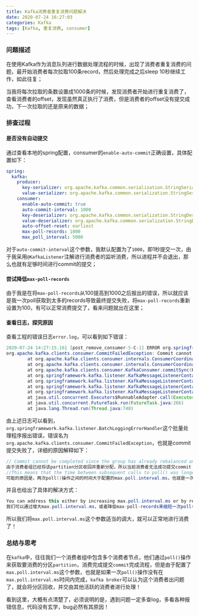 ```yaml
---
title: Kafka消费者重复消费问题解决
date: 2020-07-24 16:27:03
categories: Kafka
tags: [Kafka, 重复消费, consumer]
---
```

### 问题描述

在使用Kafka作为消息队列进行数据处理流程的时候，出现了消费者重复消费的问题，最开始消费者每次拉取100条record，然后处理完成之后sleep 10秒继续工作，如此往复；

当我将每次拉取的条数设置成1000条的时候，发现消费者开始进行重复消费了，查看消费者的offset，发现虽然真正执行了消费，但是消费者的offset没有提交成功，下一次拉取的还是原来的数据；

<!--more-->

### 排查过程

#### 是否没有自动提交

通过查看本地的spring配置，consumer的`enable-auto-commit`正确设置，具体配置如下：

``` yml
spring:
  kafka:
    producer:
      key-serializer: org.apache.kafka.common.serialization.StringSerializer
      value-serializer: org.apache.kafka.common.serialization.StringSerializer
    consumer:
      enable-auto-commit: true
      auto-commit-interval: 1000
      key-deserializer: org.apache.kafka.common.serialization.StringDeserializer
      value-deserializer: org.apache.kafka.common.serialization.StringDeserializer
      auto-offset-reset: earliest
      max-poll-records: 1000
      max_poll_interval: 5000
```

对于`auto-commit-interval`这个参数，我默认配置为了`1000`，即1秒提交一次，由于我采用`@KafkaListener`注解进行消费者的监听消费，所以进程并不会退出，那么也就有足够时间进行commit的提交；

#### 尝试降低`max-poll-records`

由于我是在将`max-poll-records`从100提高到1000之后报出的错误，所以就应该是我一次poll获取到太多的records导致最终提交失败，将`max-poll-records`重新设置为100，有可以正常消费提交了，看来问题就出在这里；

#### 查看日志，探究原因

查看工程的错误日志`error.log`，可以看到如下错误：

```java
2020-07-24 14:27:15.161 [post_remove_consumer-5-C-1] ERROR org.springframework.kafka.listener.BatchLoggingErrorHandler 254 - Error while processing:
org.apache.kafka.clients.consumer.CommitFailedException: Commit cannot be completed since the group has already rebalanced and assigned the partitions to another member. This means that the time between subsequent calls to poll() was longer than the configured max.poll.interval.ms, which typically implies that the poll loop is spending too much time message processing. You can address this either by increasing max.poll.interval.ms or by reducing the maximum size of batches returned in poll() with max.poll.records.
        at org.apache.kafka.clients.consumer.internals.ConsumerCoordinator.sendOffsetCommitRequest(ConsumerCoordinator.java:820)
        at org.apache.kafka.clients.consumer.internals.ConsumerCoordinator.commitOffsetsSync(ConsumerCoordinator.java:692)
        at org.apache.kafka.clients.consumer.KafkaConsumer.commitSync(KafkaConsumer.java:1454)
        at org.springframework.kafka.listener.KafkaMessageListenerContainer$ListenerConsumer.commitIfNecessary(KafkaMessageListenerContainer.java:1968)
        at org.springframework.kafka.listener.KafkaMessageListenerContainer$ListenerConsumer.processCommits(KafkaMessageListenerContainer.java:1791)
        at org.springframework.kafka.listener.KafkaMessageListenerContainer$ListenerConsumer.pollAndInvoke(KafkaMessageListenerContainer.java:940)
        at org.springframework.kafka.listener.KafkaMessageListenerContainer$ListenerConsumer.run(KafkaMessageListenerContainer.java:901)
        at java.util.concurrent.Executors$RunnableAdapter.call(Executors.java:511)
        at java.util.concurrent.FutureTask.run(FutureTask.java:266)
        at java.lang.Thread.run(Thread.java:748)

```

由上述日志可以看到，`org.springframework.kafka.listener.BatchLoggingErrorHandler`这个批量处理程序报出错误，错误名为`org.apache.kafka.clients.consumer.CommitFailedException`，也就是commit提交失败了，详细的原因解释如下：

```java
// Commit cannot be completed since the group has already rebalanced and assigned the partitions to another member.
由于消费者组已经将该partition分区收回并重新分配，所以当前消费者无法成功提交commit！
//This means that the time between subsequent calls to poll() was longer than the configured max.poll.interval.ms, which typically implies that the poll loop is spending too much time message processing. 
可能的原因是，两次poll()操作之间的时间大于配置的max.poll.interval.ms，也就是一次poll耗费太多的时间了！
```

并且也给出了具体的解决方式：

```java
You can address this either by increasing max.poll.interval.ms or by reducing the maximum size of batches returned in poll() with max.poll.records.
我们可以通过增大max.poll.interval.ms，或者降低max-poll-records来缩短一次poll()操作的处理时间，从而修复上述错误。
```

所以我们将`max.poll.interval.ms`这个参数适当的调大，就可以正常地进行消费了！

### 总结与思考

在`kafka`中，往往我们一个消费者组中包含多个消费者节点，他们通过`poll()`操作来获取要消费的分区`partition`，消费完成提交`commit`完成流程，但是由于配置了``max.poll.interval.ms``这个参数，也就是如果一次`poll()`操作没有在``max.poll.interval.ms``时间内完成，`kafka broker`可以认为这个消费者出问题了，就会将分区回收，并交由其他活跃的消费者进行处理！

看到这里，大概有点清楚了，必须说明的是，遇到问题一定多查log，多看各种报错信息，代码没有玄学，bug必然有其原因！

